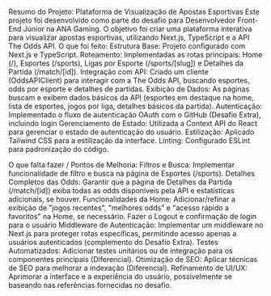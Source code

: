 Resumo do Projeto: Plataforma de Visualização de Apostas Esportivas
Este projeto foi desenvolvido como parte do desafio para Desenvolvedor Front-End Júnior na ANA Gaming. O objetivo foi criar uma plataforma interativa para visualizar apostas esportivas, utilizando Next.js, TypeScript e a API The Odds API.
O que foi feito:
Estrutura Base: Projeto configurado com Next.js e TypeScript.
Roteamento: Implementadas as rotas principais: Home (/), Esportes (/sports), Ligas por Esporte (/sports/[slug]) e Detalhes da Partida (/match/[id]).
Integração com API: Criado um cliente (OddsAPIClient) para interagir com a The Odds API, buscando esportes, odds por esporte e detalhes de partidas.
Exibição de Dados: As páginas buscam e exibem dados básicos da API (esportes em destaque na home, lista de esportes, jogos por liga, detalhes básicos da partida).
Autenticação: Implementado o fluxo de autenticação OAuth com o GitHub (Desafio Extra), incluindo login
Gerenciamento de Estado: Utilizada a Context API do React para gerenciar o estado de autenticação do usuário.
Estilização: Aplicado Tailwind CSS para a estilização da interface.
Linting: Configurado ESLint para padronização do código.

O que falta fazer / Pontos de Melhoria:
Filtros e Busca: Implementar funcionalidade de filtro e busca na página de Esportes (/sports).
Detalhes Completos das Odds: Garantir que a página de Detalhes da Partida (/match/[id]) exiba todas as odds disponíveis pela API e estatísticas adicionais, se houver.
Funcionalidades da Home: Adicionar/refinar a exibição de "jogos recentes", "melhores odds" e "acesso rápido a favoritos" na Home, se necessário.
Fazer o Logout e confirmação de login para o usuário 
Middleware de Autenticação: Implementar um middleware no Next.js para proteger rotas específicas, permitindo acesso apenas a usuários autenticados (complemento do Desafio Extra).
Testes Automatizados: Adicionar testes unitários ou de integração para os componentes principais (Diferencial).
Otimização de SEO: Aplicar técnicas de SEO para melhorar a indexação (Diferencial).
Refinamento de UI/UX: Aprimorar a interface e a experiência do usuário, possivelmente se baseando nas referências fornecidas no desafio.